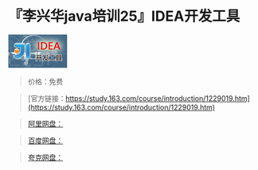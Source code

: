# 『李兴华java培训25』IDEA开发工具

![img](../../../assets/study163/free/6631982559375005382.jpg)

> 价格：免费

> [官方链接：https://study.163.com/course/introduction/1229019.htm](https://study.163.com/course/introduction/1229019.htm)

> [阿里网盘：]()

> [百度网盘：]()

> [夸克网盘：]()
